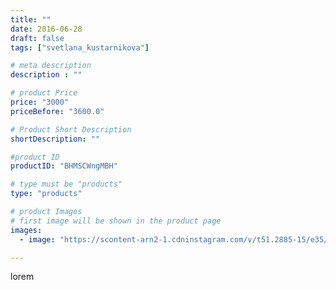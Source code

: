 ```yaml
---
title: ""
date: 2016-06-28
draft: false
tags: ["svetlana_kustarnikova"]

# meta description
description : ""

# product Price
price: "3000"
priceBefore: "3600.0"

# Product Short Description
shortDescription: ""

#product ID
productID: "BHMSCWngMBH"

# type must be "products"
type: "products"

# product Images
# first image will be shown in the product page
images:
  - image: "https://scontent-arn2-1.cdninstagram.com/v/t51.2885-15/e35/13402515_1121052504604250_344213893_n.jpg?se=7&tp=1&_nc_ht=scontent-arn2-1.cdninstagram.com&_nc_cat=102&_nc_ohc=WSx7gNB5aZUAX8Hfk2R&ccb=7-4&oh=ee0cc91ef30f62cd37ba17deea0d261b&oe=60842B2D&ig_cache_key=MTI4MjQ3OTMyMDQ1NDk3MTQ2Mw%3D%3D.2-ccb7-4"

---
```

lorem
